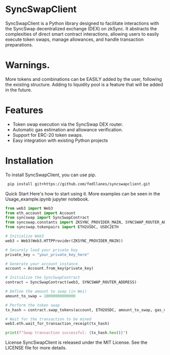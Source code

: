 # SyncSwapClient


SyncSwapClient is a Python library designed to facilitate interactions with the SyncSwap decentralized exchange (DEX) on zkSync. It abstracts the complexities of direct smart contract interactions, allowing users to easily execute token swaps, manage allowances, and handle transaction preparations.

# Warnings.

More tokens and combinations can be EASILY added by the user, following the existing structure.
Adding to liquidity pool is a feature that will be added in the future.


# Features
* Token swap execution via the SyncSwap DEX router.
* Automatic gas estimation and allowance verification.
* Support for ERC-20 token swaps.
* Easy integration with existing Python projects


# Installation
To install SyncSwapClient, you can use pip.

```bash
 pip install git+https://github.com/fedllanes/syncswapclient.git
```

Quick Start
Here's how to start using it. More examples can be seen in the Usage_example.ipynb jupyter notebook.

```python
from web3 import Web3
from eth_account import Account
from syncswap import SyncSwapContract
from syncswap.constants import ZKSYNC_PROVIDER_MAIN, SYNCSWAP_ROUTER_ADDRESS
from syncswap.tokenpairs import ETH2USDC, USDC2ETH

# Initialize Web3
web3 = Web3(Web3.HTTPProvider(ZKSYNC_PROVIDER_MAIN))

# Securely load your private key
private_key = "your_private_key_here"

# Generate your account instance
account = Account.from_key(private_key)

# Initialize the SyncSwapContract
contract = SyncSwapContract(web3, SYNCSWAP_ROUTER_ADDRESS)

# Define the amount to swap (in Wei)
amount_to_swap = 10000000000000

# Perform the token swap
tx_hash = contract.swap_tokens(account, ETH2USDC, amount_to_swap, gas_multiplier=1.1)

# Wait for the transaction to be mined
web3.eth.wait_for_transaction_receipt(tx_hash)

print(f"Swap transaction successful: {tx_hash.hex()}")
```
License
SyncSwapClient is released under the MIT License. See the LICENSE file for more details.
